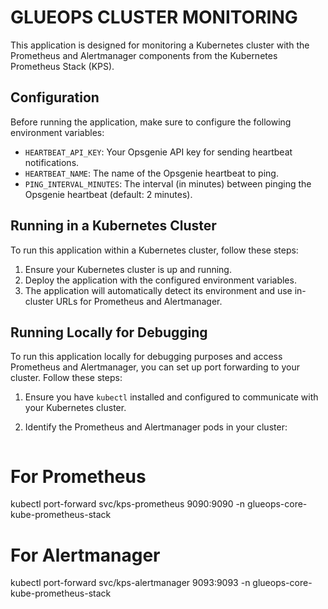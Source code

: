 # GLUEOPS CLUSTER MONITORING

This application is designed for monitoring a Kubernetes cluster with the Prometheus and Alertmanager components from the Kubernetes Prometheus Stack (KPS).

## Configuration

Before running the application, make sure to configure the following environment variables:

- `HEARTBEAT_API_KEY`: Your Opsgenie API key for sending heartbeat notifications.
- `HEARTBEAT_NAME`: The name of the Opsgenie heartbeat to ping.
- `PING_INTERVAL_MINUTES`: The interval (in minutes) between pinging the Opsgenie heartbeat (default: 2 minutes).

## Running in a Kubernetes Cluster

To run this application within a Kubernetes cluster, follow these steps:

1. Ensure your Kubernetes cluster is up and running.
2. Deploy the application with the configured environment variables.
3. The application will automatically detect its environment and use in-cluster URLs for Prometheus and Alertmanager.

## Running Locally for Debugging

To run this application locally for debugging purposes and access Prometheus and Alertmanager, you can set up port forwarding to your cluster. Follow these steps:

1. Ensure you have `kubectl` installed and configured to communicate with your Kubernetes cluster.
2. Identify the Prometheus and Alertmanager pods in your cluster:

   ```bash
# For Prometheus
kubectl port-forward svc/kps-prometheus 9090:9090 -n glueops-core-kube-prometheus-stack
# For Alertmanager
kubectl port-forward svc/kps-alertmanager 9093:9093 -n glueops-core-kube-prometheus-stack
